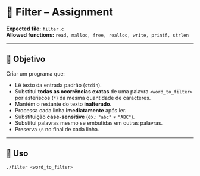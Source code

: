 # 📝 Filter – Assignment

**Expected file:** `filter.c`  
**Allowed functions:** `read, malloc, free, realloc, write, printf, strlen`

---

## 🔹 Objetivo

Criar um programa que:

- Lê texto da entrada padrão (`stdin`).
- Substitui **todas as ocorrências exatas** de uma palavra `<word_to_filter>` por asteriscos (`*`) da mesma quantidade de caracteres.
- Mantém o restante do texto **inalterado**.
- Processa cada linha **imediatamente** após ler.
- Substituição **case-sensitive** (ex.: `"abc"` ≠ `"ABC"`).
- Substitui palavras mesmo se embutidas em outras palavras.
- Preserva `\n` no final de cada linha.

---

## 🔹 Uso

```bash
./filter <word_to_filter>
